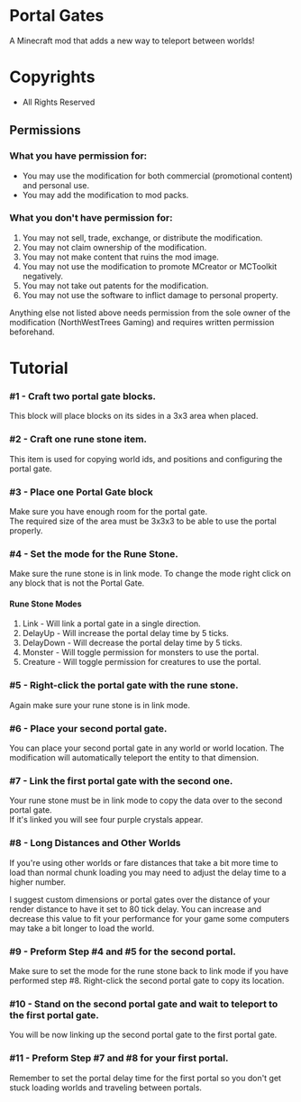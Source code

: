 # Portal Gates
A Minecraft mod that adds a new way to teleport between worlds!

# Copyrights
- All Rights Reserved

## Permissions
### What you have permission for:
- You may use the modification for both commercial (promotional content) and personal use.
- You may add the modification to mod packs.

### What you don't have permission for:
1. You may not sell, trade, exchange, or distribute the modification.
1. You may not claim ownership of the modification.
1. You may not make content that ruins the mod image.
1. You may not use the modification to promote MCreator or MCToolkit negatively.
1. You may not take out patents for the modification.
1. You may not use the software to inflict damage to personal property.

Anything else not listed above needs permission from the sole owner of the modification (NorthWestTrees Gaming) and requires written permission beforehand.

# Tutorial
### #1 - Craft two portal gate blocks.
This block will place blocks on its sides in a 3x3 area when placed.

### #2 - Craft one rune stone item.
This item is used for copying world ids, and positions and configuring the portal gate.

### #3 - Place one Portal Gate block
Make sure you have enough room for the portal gate.  
The required size of the area must be 3x3x3 to be able to use the portal properly.

### #4 - Set the mode for the Rune Stone.
Make sure the rune stone is in link mode. To change the mode right click on any block that is not the Portal Gate.

#### Rune Stone Modes
1. Link - Will link a portal gate in a single direction.
1. DelayUp - Will increase the portal delay time by 5 ticks.
1. DelayDown - Will decrease the portal delay time by 5 ticks.
1. Monster - Will toggle permission for monsters to use the portal.
1. Creature - Will toggle permission for creatures to use the portal.

### #5 - Right-click the portal gate with the rune stone.
Again make sure your rune stone is in link mode.

### #6 - Place your second portal gate.
You can place your second portal gate in any world or world location. The modification will automatically teleport the entity to that dimension.

### #7 - Link the first portal gate with the second one.
Your rune stone must be in link mode to copy the data over to the second portal gate.  
If it's linked you will see four purple crystals appear.

### #8 - Long Distances and Other Worlds
If you're using other worlds or fare distances that take a bit more time to load than normal chunk loading you may need to adjust the delay time to a higher number.  
  
I suggest custom dimensions or portal gates over the distance of your render distance to have it set to 80 tick delay.
You can increase and decrease this value to fit your performance for your game some computers may take a bit longer to load the world.

### #9 - Preform Step #4 and #5 for the second portal.
Make sure to set the mode for the rune stone back to link mode if you have performed step #8.
Right-click the second portal gate to copy its location.

### #10 - Stand on the second portal gate and wait to teleport to the first portal gate.
You will be now linking up the second portal gate to the first portal gate.

### #11 - Preform Step #7 and #8 for your first portal.
Remember to set the portal delay time for the first portal so you don't get stuck loading worlds and traveling between portals.

